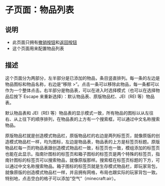 # 子页面：物品列表

## 说明

- 此页面只拥有[撤销按钮](../interface-frame.md#撤销)和[返回按钮](../interface-frame.md#返回)
- 这个页面用来配置物品列表

## 描述

这个页面分为两部分，左半部分是已添加的物品，条目竖直排列。每一条的左边是物品图标和物品名称，右边是“移除 >”。点击一条可以移除此物品，每一条都可以作为一个整体点击。右半部分是物品表，可以在进入时选择模式（也可以在选择物品后按下 Escape 来重新选择）：默认物品表、原版物品栏、JEI（REI 等）物品表。

默认物品表和 JEI（REI 等）物品表的显示模式一致，所有物品的图标以从左往右、从上往下的顺序排列，在物品表的上方有一个搜索框，可以通过中文名称搜索物品。

原版物品栏就是创造模式物品栏，原版物品栏的右边是两列标签页，就像原版的创造模式物品栏一样，均为图标，左边是物品表，物品表的上方是标签页标题。原版物品栏每一页的物品表跟创造模式物品栏一致，标签页也一致，模组添加的标签页也能在此显示。指南针图标的标签页和箱子图标的标签页是两个特殊的标签页，指南针图标的标签页可以搜索物品，就像原版那样。搜索框在标签页标题的下方，可以通过中文名称搜索物品。箱子图标的标签页就是生存模式物品栏，即玩家背包，就像原版的创造模式物品栏一样，并且拥有网格，布局也跟实际的玩家背包一致。特别地，点击空白的格子可以添加“空气”（minecraft:air）。
